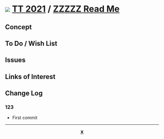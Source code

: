 # [![](https://pushme-pullyou.github.io/tootoo-2021/lib/assets/icons/mark-github.svg )](https://github.com/pushme-pullyou/tootoo-2021/ "Source code on GitHub" ) [TT 2021]( https://pushme-pullyou.github.io/tootoo-2021/ "Home page" ) / [ZZZZZ Read Me]( https://pushme-pullyou.github.io/tootoo-2021/lib-templates/readme.html#README.md)


<!--@@@
<div style=	height:400px;overflow:hidden;resize:both;width:100%; ><iframe src=https://pushme-pullyou.github.io/tootoo-2021/ xxxxx/ height=100% width=100% ></iframe></div>
_ZZZZZ in a resizable window. One finger to rotate. Two to zoom._

### Full Screen: [ZZZZZ]( https://pushme-pullyou.github.io/tootoo-2021/xxxxx/ )
@@@-->


## Concept


## To Do / Wish List


## Issues


## Links of Interest


## Change Log


### 123

* First commit


***

<center title="Hello! Click me to go up to the top" ><a class=aDingbat href=javascript:window.scrollTo(0,0);> ❦ </a></center>
